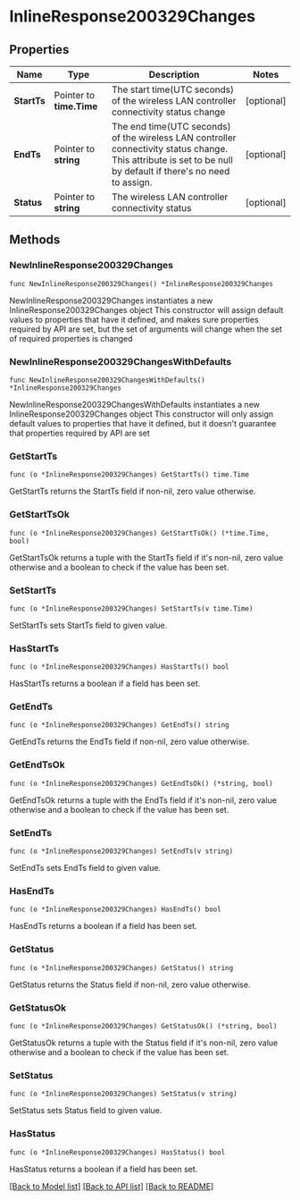 # InlineResponse200329Changes

## Properties

Name | Type | Description | Notes
------------ | ------------- | ------------- | -------------
**StartTs** | Pointer to **time.Time** | The start time(UTC seconds) of the wireless LAN controller connectivity status change | [optional] 
**EndTs** | Pointer to **string** | The end time(UTC seconds) of the wireless LAN controller connectivity status change. This attribute is set to be null by default if there&#39;s no need to assign. | [optional] 
**Status** | Pointer to **string** | The wireless LAN controller connectivity status | [optional] 

## Methods

### NewInlineResponse200329Changes

`func NewInlineResponse200329Changes() *InlineResponse200329Changes`

NewInlineResponse200329Changes instantiates a new InlineResponse200329Changes object
This constructor will assign default values to properties that have it defined,
and makes sure properties required by API are set, but the set of arguments
will change when the set of required properties is changed

### NewInlineResponse200329ChangesWithDefaults

`func NewInlineResponse200329ChangesWithDefaults() *InlineResponse200329Changes`

NewInlineResponse200329ChangesWithDefaults instantiates a new InlineResponse200329Changes object
This constructor will only assign default values to properties that have it defined,
but it doesn't guarantee that properties required by API are set

### GetStartTs

`func (o *InlineResponse200329Changes) GetStartTs() time.Time`

GetStartTs returns the StartTs field if non-nil, zero value otherwise.

### GetStartTsOk

`func (o *InlineResponse200329Changes) GetStartTsOk() (*time.Time, bool)`

GetStartTsOk returns a tuple with the StartTs field if it's non-nil, zero value otherwise
and a boolean to check if the value has been set.

### SetStartTs

`func (o *InlineResponse200329Changes) SetStartTs(v time.Time)`

SetStartTs sets StartTs field to given value.

### HasStartTs

`func (o *InlineResponse200329Changes) HasStartTs() bool`

HasStartTs returns a boolean if a field has been set.

### GetEndTs

`func (o *InlineResponse200329Changes) GetEndTs() string`

GetEndTs returns the EndTs field if non-nil, zero value otherwise.

### GetEndTsOk

`func (o *InlineResponse200329Changes) GetEndTsOk() (*string, bool)`

GetEndTsOk returns a tuple with the EndTs field if it's non-nil, zero value otherwise
and a boolean to check if the value has been set.

### SetEndTs

`func (o *InlineResponse200329Changes) SetEndTs(v string)`

SetEndTs sets EndTs field to given value.

### HasEndTs

`func (o *InlineResponse200329Changes) HasEndTs() bool`

HasEndTs returns a boolean if a field has been set.

### GetStatus

`func (o *InlineResponse200329Changes) GetStatus() string`

GetStatus returns the Status field if non-nil, zero value otherwise.

### GetStatusOk

`func (o *InlineResponse200329Changes) GetStatusOk() (*string, bool)`

GetStatusOk returns a tuple with the Status field if it's non-nil, zero value otherwise
and a boolean to check if the value has been set.

### SetStatus

`func (o *InlineResponse200329Changes) SetStatus(v string)`

SetStatus sets Status field to given value.

### HasStatus

`func (o *InlineResponse200329Changes) HasStatus() bool`

HasStatus returns a boolean if a field has been set.


[[Back to Model list]](../README.md#documentation-for-models) [[Back to API list]](../README.md#documentation-for-api-endpoints) [[Back to README]](../README.md)


